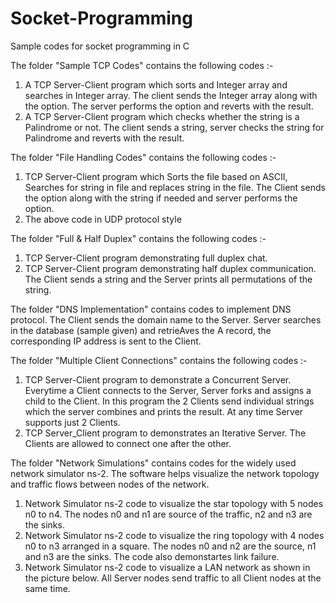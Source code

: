# Socket-Programming
Sample codes for socket programming in C

The folder "Sample TCP Codes" contains the following codes :-
  1. A TCP Server-Client program which sorts and Integer array and searches in Integer array. The client sends the Integer array along with the option. The server performs the option and reverts with the result.
  2. A TCP Server-Client program which checks whether the string is a Palindrome or not. The client sends a string, server checks the string for Palindrome and reverts with the result.

The folder "File Handling Codes" contains the following codes :-
  1. TCP Server-Client program which Sorts the file based on ASCII, Searches for string in file and replaces string in the file. The Client sends the option along with the string if needed and server performs the option.
  2. The above code in UDP protocol style
  
The folder "Full & Half Duplex" contains the following codes :-
  1. TCP Server-Client program demonstrating full duplex chat.
  2. TCP Server-Client program demonstrating half duplex communication. The Client sends a string and the Server prints all permutations of the string.

The folder "DNS Implementation" contains codes to implement DNS protocol. The Client sends the domain name to the Server. Server searches in the database (sample given) and retrieAves the A record, the corresponding IP address is sent to the Client.

The folder "Multiple Client Connections" contains the following codes :-
  1. TCP Server-Client program to demonstrate a Concurrent Server. Everytime a Client connects to the Server, Server forks and assigns a child to the Client. In this program the 2 Clients send individual strings which the server combines and prints the result. At any time Server supports just 2 Clients.
  2. TCP Server_Client program to demonstrates an Iterative Server. The Clients are allowed to connect one after the other.
  
The folder "Network Simulations" contains codes for the widely used network simulator ns-2. The software helps visualize the network topology and traffic flows between nodes of the network. 
  1. Network Simulator ns-2 code to visualize the star topology with 5 nodes n0 to n4. The nodes n0 and n1 are source of the traffic, n2 and n3 are the sinks.
  2. Network Simulator ns-2 code to visualize the ring topology with 4 nodes n0 to n3 arranged in a square. The nodes n0 and n2 are the source, n1 and n3 are the sinks. The code also demonstartes link failure.
  3. Network Simulator ns-2 code to visualize a LAN network as shown in the picture below. All Server nodes send traffic to all Client nodes at the same time.
